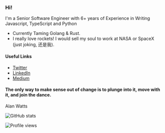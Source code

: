 ### Hi! 
I'm a Senior Software Engineer with 6+ years of Experience in Writing  Javascript, TypeScript and Python

- Currently Taming Golang & Rust. 
- I really love rockets! I would sell my soul to work at NASA or SpaceX (just joking, 还是我). 

#### Useful Links
- [Twitter](https://twitter.com/feezyhendrix)
- [LinkedIn](https://www.linkedin.com/in/feezyhendrix/)
- [Medium](https://medium.com/@hafeezraheem)


#### The only way to make sense out of change is to plunge into it, move with it, and join the dance. 
Alan Watts

![GitHub stats](https://github-readme-stats.vercel.app/api?username=feezyhendrix&show_icons=true)  

![Profile views](https://gpvc.arturio.dev/feezyhendrix)
